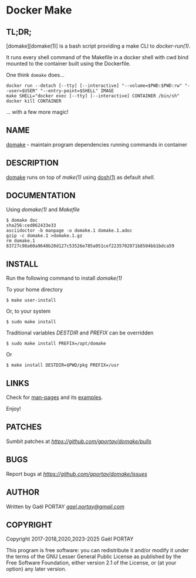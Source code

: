 # Docker Make

## TL;DR;

[domake][domake(1)] is a bash script providing a make CLI to *docker-run(1)*.

It runs every shell command of the Makefile in a docker shell with cwd bind
mounted to the container built using the Dockerfile.

One think `domake` does...

	docker run --detach [--tty] [--interactive] "--volume=$PWD:$PWD:rw" "--user=$USER" "--entry-point=$SHELL" IMAGE
	make SHELL="docker exec [--tty] [--interactive] CONTAINER /bin/sh"
	docker kill CONTAINER

... with a few more magic!

## NAME

[domake](domake.1.adoc) - maintain program dependencies running commands in
container

## DESCRIPTION

[domake](domake) runs on top of *make(1)* using [dosh(1)] as default _shell_.

## DOCUMENTATION

Using *domake(1)* and _Makefile_

	$ domake doc
	sha256:ced062433e33
	asciidoctor -b manpage -o domake.1 domake.1.adoc
	gzip -c domake.1 >domake.1.gz
	rm domake.1
	83727c98a60a9648b20d127c53526e785a051cef2235702071b8504bb1bdca59

## INSTALL

Run the following command to install *domake(1)*

To your home directory

	$ make user-install

Or, to your system

	$ sudo make install

Traditional variables *DESTDIR* and *PREFIX* can be overridden

	$ sudo make install PREFIX=/opt/domake

Or

	$ make install DESTDIR=$PWD/pkg PREFIX=/usr

## LINKS

Check for [man-pages](domake.1.adoc) and its [examples](domake.1.adoc#examples).

Enjoy!

## PATCHES

Sumbit patches at *https://github.com/gportay/domake/pulls*

## BUGS

Report bugs at *https://github.com/gportay/domake/issues*

## AUTHOR

Written by Gaël PORTAY *gael.portay@gmail.com*

## COPYRIGHT

Copyright 2017-2018,2020,2023-2025 Gaël PORTAY

This program is free software: you can redistribute it and/or modify it under
the terms of the GNU Lesser General Public License as published by the Free
Software Foundation, either version 2.1 of the License, or (at your option) any
later version.

[dosh(1)]: https://www.github.com/gportay/dosh/blob/master/dosh.1.adoc
